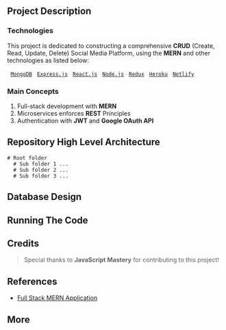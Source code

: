 ## Project Description

### Technologies 
This project is dedicated to constructing a comprehensive **CRUD** (Create, Read, Update, Delete) Social Media Platform, using the **MERN** and other technologies as listed below:

&nbsp;&nbsp;[`MongoDB`](https://www.mongodb.com)
&nbsp;&nbsp;[`Express.js`](https://expressjs.com) 
&nbsp;&nbsp;[`React.js`](https://legacy.reactjs.org)
&nbsp;&nbsp;[`Node.js`](https://nodejs.org)
&nbsp;&nbsp;[`Redux`](https://react-redux.js.org)
&nbsp;&nbsp;[`Heroku`](https://www.heroku.com/)
&nbsp;&nbsp;[`Netlify`](https://www.netlify.com/?attr=homepage-modal)

### Main Concepts

1. Full-stack development with **MERN** 
2. Microservices enforces **REST** Principles
3. Authentication with **JWT** and **Google OAuth API**

## Repository High Level Architecture

```
# Root folder
  # Sub folder 1 ...
  # Sub folder 2 ...
  # Sub folder 3 ...
```

## Database Design

## Running The Code

## Credits
> Special thanks to **JavaScript Mastery** for contributing to this project! 

## References
- [Full Stack MERN Application](https://www.youtube.com/watch?v=ngc9gnGgUdA&list=PL6QREj8te1P7VSwhrMf3D3Xt4V6_SRkhu&pp=iAQB)

## More
